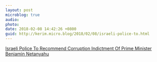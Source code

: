 ```yaml
---
layout: post
microblog: true
audio: 
photo: 
date: 2018-02-08 14:42:26 +0800
guid: http://kerim.micro.blog/2018/02/08/israeli-police-to.html
---
```

[Israeli Police To Recommend Corruption Indictment Of Prime Minister Benjamin Netanyahu](http://www.newsweek.com/israel-benjamin-netanyahu-indicted-media-reports-801069)
